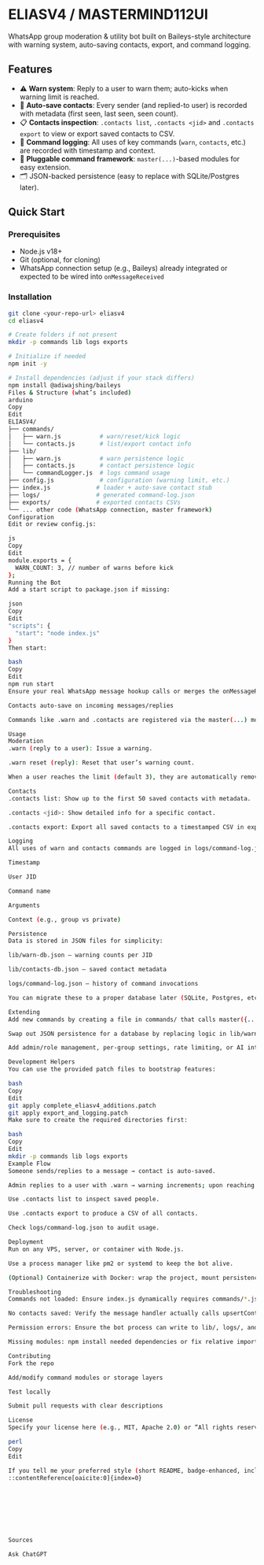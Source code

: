 # ELIASV4 / MASTERMIND112UI

WhatsApp group moderation & utility bot built on Baileys-style architecture with warning system, auto-saving contacts, export, and command logging.

## Features

- ⚠️ **Warn system**: Reply to a user to warn them; auto-kicks when warning limit is reached.  
- 📇 **Auto-save contacts**: Every sender (and replied-to user) is recorded with metadata (first seen, last seen, seen count).  
- 📋 **Contacts inspection**: `.contacts list`, `.contacts <jid>` and `.contacts export` to view or export saved contacts to CSV.  
- 🧾 **Command logging**: All uses of key commands (`warn`, `contacts`, etc.) are recorded with timestamp and context.  
- 🔧 **Pluggable command framework**: `master(...)`-based modules for easy extension.  
- 🗂️ JSON-backed persistence (easy to replace with SQLite/Postgres later).

## Quick Start

### Prerequisites

- Node.js v18+  
- Git (optional, for cloning)  
- WhatsApp connection setup (e.g., Baileys) already integrated or expected to be wired into `onMessageReceived`

### Installation

```bash
git clone <your-repo-url> eliasv4
cd eliasv4

# Create folders if not present
mkdir -p commands lib logs exports

# Initialize if needed
npm init -y

# Install dependencies (adjust if your stack differs)
npm install @adiwajshing/baileys
Files & Structure (what’s included)
arduino
Copy
Edit
ELIASV4/
├── commands/
│   ├── warn.js           # warn/reset/kick logic
│   └── contacts.js       # list/export contact info
├── lib/
│   ├── warn.js           # warn persistence logic
│   ├── contacts.js       # contact persistence logic
│   └── commandLogger.js  # logs command usage
├── config.js             # configuration (warning limit, etc.)
├── index.js             # loader + auto-save contact stub
├── logs/                # generated command-log.json
├── exports/             # exported contacts CSVs
└── ... other code (WhatsApp connection, master framework)
Configuration
Edit or review config.js:

js
Copy
Edit
module.exports = {
  WARN_COUNT: 3, // number of warns before kick
};
Running the Bot
Add a start script to package.json if missing:

json
Copy
Edit
"scripts": {
  "start": "node index.js"
}
Then start:

bash
Copy
Edit
npm run start
Ensure your real WhatsApp message hookup calls or merges the onMessageReceived logic from index.js so:

Contacts auto-save on incoming messages/replies

Commands like .warn and .contacts are registered via the master(...) modules

Usage
Moderation
.warn (reply to a user): Issue a warning.

.warn reset (reply): Reset that user’s warning count.

When a user reaches the limit (default 3), they are automatically removed from the group.

Contacts
.contacts list: Show up to the first 50 saved contacts with metadata.

.contacts <jid>: Show detailed info for a specific contact.

.contacts export: Export all saved contacts to a timestamped CSV in exports/.

Logging
All uses of warn and contacts commands are logged in logs/command-log.json with:

Timestamp

User JID

Command name

Arguments

Context (e.g., group vs private)

Persistence
Data is stored in JSON files for simplicity:

lib/warn-db.json — warning counts per JID

lib/contacts-db.json — saved contact metadata

logs/command-log.json — history of command invocations

You can migrate these to a proper database later (SQLite, Postgres, etc.).

Extending
Add new commands by creating a file in commands/ that calls master({...}, async (...) => { ... }).

Swap out JSON persistence for a database by replacing logic in lib/warn.js / lib/contacts.js.

Add admin/role management, per-group settings, rate limiting, or AI integrations (ask style helpers).

Development Helpers
You can use the provided patch files to bootstrap features:

bash
Copy
Edit
git apply complete_eliasv4_additions.patch
git apply export_and_logging.patch
Make sure to create the required directories first:

bash
Copy
Edit
mkdir -p commands lib logs exports
Example Flow
Someone sends/replies to a message → contact is auto-saved.

Admin replies to a user with .warn → warning increments; upon reaching limit the user is kicked.

Use .contacts list to inspect saved people.

Use .contacts export to produce a CSV of all contacts.

Check logs/command-log.json to audit usage.

Deployment
Run on any VPS, server, or container with Node.js.

Use a process manager like pm2 or systemd to keep the bot alive.

(Optional) Containerize with Docker: wrap the project, mount persistence volumes for lib/ and logs/.

Troubleshooting
Commands not loaded: Ensure index.js dynamically requires commands/*.js.

No contacts saved: Verify the message handler actually calls upsertContact(...) with the incoming message.

Permission errors: Ensure the bot process can write to lib/, logs/, and exports/.

Missing modules: npm install needed dependencies or fix relative import paths.

Contributing
Fork the repo

Add/modify command modules or storage layers

Test locally

Submit pull requests with clear descriptions

License
Specify your license here (e.g., MIT, Apache 2.0) or “All rights reserved” if internal.

perl
Copy
Edit

If you tell me your preferred style (short README, badge-enhanced, including example invite instructions, license, etc.), I can tailor a second variant. Which direction do you want next?
::contentReference[oaicite:0]{index=0}








Sources

Ask ChatGPT
